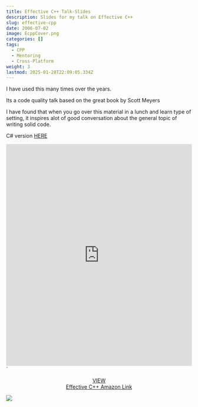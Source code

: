 ```yaml
---
title: Effective C++ Talk-Slides
description: Slides for my talk on Effective C++
slug: effective-cpp
date: 2006-07-02
image: EcppCover.png
categories: []
tags:
  - CPP
  - Mentoring
  - Cross-Platform
weight: 3
lastmod: 2025-01-28T22:09:05.334Z
---
```

<!--- 
image embed
![](__/Templates/cover.jpg)

> select * from BasketballPlayer, SoccerPlayer

LINK format
[markdown-syntax](__/OLDContent/markdown-syntax/index.md) 

[DISPLAY](LINK) 


![](post/effective-cpp/EffectiveCPP.pdf)


# one

```

```


## CODE PREVIEW

<div id="adobe-dc-view"></div>
<div id="adobe-dc-view"></div>
<script src="https://acrobatservices.adobe.com/view-sdk/viewer.js"></script>
<script type="text/javascript">
	document.addEventListener("adobe_dc_view_sdk.ready", function(){ 
		var adobeDCView = new AdobeDC.View({clientId: "cefffa8444c94515b33607ebff74a924", divId: "adobe-dc-view"});
		adobeDCView.previewFile({
			content:{location: {url: "https://brianbraatz.com/portfolio/EffectiveCPP.pdf"}},
			metaData:{fileName: "Bodea Brochure.pdf"}
		}, {});
	});
</script>



Embedding a PDF file in a Hugo website can be accomplished through several methods. Here are the most common options:

---

### 1. **Direct Link to the PDF**

You can link directly to the PDF file, allowing users to open or download it:

markdown

CopyEdit


This approach doesn't embed the PDF but provides an easy way for users to access it.

---

### 2. **HTML `<embed>` Tag**

The `<embed>` tag is a simple way to display a PDF file directly on a webpage:

html

CopyEdit
---

### 3. **HTML `<iframe>` Tag**

Using an `<iframe>` allows you to embed a PDF in a specific section of the webpage:

html

CopyEdit

<iframe src="https://brianbraatz.com/portfolio/EffectiveCPP.pdf" width="100%" height="600px" style="border:none;"></iframe>`

This approach is widely supported and easy to implement.

---

### 4. **Using a JavaScript PDF Viewer**

For enhanced control and better UX, you can use a JavaScript-based PDF viewer like PDF.js. Add the PDF.js library to your Hugo project and embed the viewer with the PDF file:

html

CopyEdit

<div id="pdf-viewer" style="width: 100%; height: 600px;"></div> <script src="js/pdf.js"></script> <script>   const pdfViewer = document.getElementById('pdf-viewer');   const pdfUrl = 'https://brianbraatz.com/portfolio/EffectiveCPP.pdf';   pdfjsLib.getDocument(pdfUrl).promise.then((pdfDoc) => {     pdfDoc.getPage(1).then((page) => {       const viewport = page.getViewport({ scale: 1 });       const canvas = document.createElement('canvas');       const context = canvas.getContext('2d');       canvas.height = viewport.height;       canvas.width = viewport.width;       pdfViewer.appendChild(canvas);       page.render({ canvasContext: context, viewport });     });   }); </script>`

---

### 5. **Markdown Shortcodes**

Hugo supports custom shortcodes. You can create a shortcode for embedding PDFs. For example, create a file `pdf.html` in the `layouts/shortcodes/` directory:

html

CopyEdit

`<iframe src="{{ .Get 0 }}" width="100%" height="600px" style="border:none;"></iframe>`

Use the shortcode in your Markdown file:

markdown

CopyEdit


---

### 6. **Third-Party Embedding Services**

Use services like Google Drive or Scribd to host your PDF and embed it in your Hugo site using an embed code:

html

CopyEdit

`<iframe src="https://drive.google.com/file/d/FILE_ID/preview" width="100%" height="600px" style="border:none;"></iframe>`

---

### Recommendations:

- **For simplicity**: Use `<embed>` or `<iframe>`.
- **For enhanced UX**: Use PDF.js or a similar JavaScript library.
- **For custom styling and reusability**: Create a shortcode.

If you need help setting up any of these, let me know!
-->

I have used this many times over the years.

Its a code quality talk based on the great book by Scott Meyers

I have found that when you go over this material in a lunch and learn type of setting, it inspires alot of good conversation about the general topic of writing solid code.

C# version [HERE](/post/effective-cpp/index.md)

<embed src="https://brianbraatz.com/portfolio/EffectiveCPP.pdf" type="application/pdf" width="100%" height="600px">\`

<div style="text-align: center;"> 
<a href="https://brianbraatz.com/portfolio/EffectiveCPP.pdf" style="text-align:center; text-decoration: underline">VIEW</a><br>
<a href="https://www.amazon.com/Effective-Specific-Improve-Programs-Designs/dp/0321334876/" style="text-align:center; text-decoration: underline">Effective C++ Amazon Link</a>
</div>

![](/post/effective-cpp/ecpp_large.jpg)
